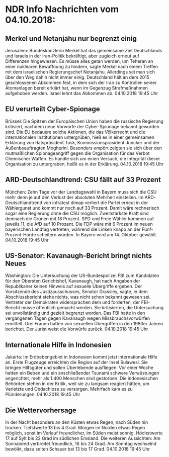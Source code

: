 # NDR Info Nachrichten vom 04.10.2018:


## Merkel und Netanjahu nur begrenzt einig
Jerusalem:    Bundeskanzlerin Merkel hat das gemeinsame Ziel Deutschlands und Israels in der Iran-Politik bekräftigt, aber zugleich erneut auf Differenzen hingewiesen. Es müsse alles getan werden, um Teheran an einer nuklearen Bewaffnung zu hindern, sagte Merkel nach einem Treffen mit dem israelischen Regierungschef  Netanjahu. Allerdings sei man sich über den Weg dahin nicht immer einig. Deutschland hält an dem 2015 geschlossenen Abkommen fest, in dem sich der Iran zu Kontrollen seiner Atomanlagen bereit erklärt hat, wenn im Gegenzug Strafmaßnahmen aufgehoben werden. Israel lehnt das Abkommen ab. 04.10.2018 19:45 Uhr 

## EU verurteilt Cyber-Spionage
Brüssel: Die Spitzen der Europäischen Union haben die russische Regierung kritisiert, nachdem neue Vorwürfe der Cyber-Spionage bekannt geworden sind. Die EU bedauere solche Aktionen, die das Völkerrecht und die internationalen Institutionen untergrüben, hieß es in einer gemeinsamen Erklärung von Ratspräsident Tusk, Kommissionspräsident Juncker und der Außenbeauftragten Mogherini. Besonders empört zeigten sie sich über den mutmaßlichen Spionageangriff gegen die Organisation für das Verbot Chemischer Waffen. Es handle sich um einen Versuch, die Integrität dieser Organisation zu untergraben, heißt es in der Erklärung. 04.10.2018 19:45 Uhr 

## ARD-Deutschlandtrend: CSU fällt auf 33 Prozent
München: Zehn Tage vor der Landtagswahl in Bayern muss sich die CSU mehr denn je auf den Verlust der absoluten Mehrheit einstellen. Im ARD-Deutschlandtrend von infratest dimap verliert die Partei erneut in der Wählergunst und kommt nur noch auf 33 Prozent. Damit wäre rechnerisch sogar eine Regierung ohne die CSU möglich. Zweitstärkste Kraft sind demnach die Grünen mit 18 Prozent. SPD und Freie Wähler kommen auf jeweils 11, die AfD auf 10 Prozent. Die FDP wäre mit 6 Prozent im neuen bayerischen Landtag vertreten, während die Linken knapp an der Fünf-Prozent-Hürde scheitern würden. In Bayern wird am 14. Oktober gewählt. 04.10.2018 19:45 Uhr 

## US-Senator: Kavanaugh-Bericht bringt nichts Neues
Washington: Die Untersuchung der US-Bundespolizei FBI zum Kandidaten für den Obersten Gerichtshof, Kavanaugh, hat nach Angaben der Republikaner keinen Hinweis auf sexuelle Übergriffe ergeben. Der Vorsitzende des Justizausschusses, Senator Grassley, sagte, in dem Abschlussbericht stehe nichts, was nicht schon bekannt gewesen sei. Vertreter der Demokraten widersprachen dem und forderten, der FBI-Bericht müsse öffentlich gemacht werden. Sie kritisierten, die Untersuchung sei unvollständig und gezielt begrenzt worden. Das FBI hatte in den vergangenen Tagen gegen Kavanaugh wegen Missbrauchsvorwürfen ermittelt. Drei Frauen hatten von sexuellen Übergriffen in den 1980er Jahren berichtet. Der Jurist weist die Vorwürfe zurück. 04.10.2018 19:45 Uhr 

## Internationale Hilfe in Indonesien
Jakarta:	Im  Erdbebengebiet in Indonesien kommt jetzt internationale Hilfe an. Erste Flugzeuge erreichten die Region auf der Insel Sulawesi. Sie bringen Hilfsgüter und sollen Überlebende ausfliegen. Vor einer Woche hatten ein Beben und ein anschließender Tsunami schwere Verwüstungen angerichtet, mehr als 1.400 Menschen sind gestorben. Die indonesischen Behörden stehen in der Kritik, weil sie zu langsam reagiert hätten, um Verletzte und Obdachlose zu versorgen. Mehrfach kam es zu Plünderungen. 04.10.2018 19:45 Uhr 

## Die Wettervorhersage
In der Nacht besonders an den Küsten etwas Regen, nach Süden hin trocken. Tiefstwerte 13 bis 4 Grad. Morgen im Norden etwas Regen möglich, sonst im Verlauf freundlicher, im Süden meist sonnig. Höchstwerte 17 auf Sylt bis 22 Grad im südlichen Emsland. Die weiteren Aussichten: Am Sonnabend verbreitet freundlich, 16 bis 24 Grad. Am Sonntag wechselnd bewölkt, dazu selten Schauer bei 13 bis 17 Grad. 04.10.2018 19:45 Uhr 
